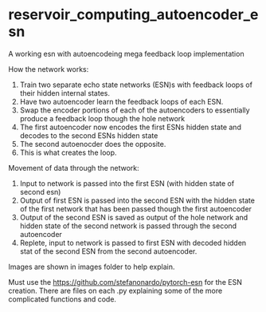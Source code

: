 # reservoir_computing_autoencoder_esn
A working esn with autoencodeing mega feedback loop implementation

How the network works:
1) Train two separate echo state networks (ESN)s with feedback loops of their hidden internal states.
2) Have two autoencoder learn the feedback loops of each ESN.
3) Swap the encoder portions of each of the autoencoders to essentially produce a feedback loop though the hole network
4) The first autoencoder now encodes the first ESNs hidden state and decodes to the second ESNs hidden state
5) The second autoenocder does the opposite.
6) This is what creates the loop.

Movement of data through the network:
1) Input to network is passed into the first ESN (with hidden state of second esn)
2) Output of first ESN is passed into the second ESN with the hidden state of the first network that has been passed though the first autoencoder
3) Output of the second ESN is saved as output of the hole network and hidden state of the second network is passed through the second autoencoder
4) Replete, input to network is passed to first ESN with decoded hidden stat of the second ESN from the second autoencoder.

Images are shown in images folder to help explain.

Must use the https://github.com/stefanonardo/pytorch-esn for the ESN creation.
There are files on each .py explaining some of the more complicated functions and code.
